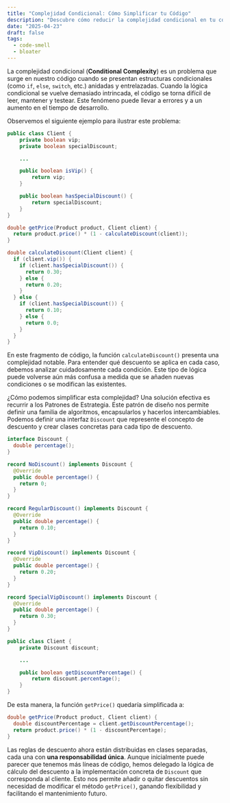 ```yaml
---
title: "Complejidad Condicional: Cómo Simplificar tu Código"
description: "Descubre cómo reducir la complejidad condicional en tu código usando el Patrón Estrategia. Mejora la legibilidad, mantenimiento y flexibilidad de tu código."
date: "2025-04-23"
draft: false
tags:
  - code-smell
  - bloater
---
```


La complejidad condicional (**Conditional Complexity**) es un problema que surge en nuestro código cuando se presentan estructuras condicionales (como `if`, `else`, `switch`, etc.) anidadas y entrelazadas. Cuando la lógica condicional se vuelve demasiado intrincada, el código se torna difícil de leer, mantener y testear. Este fenómeno puede llevar a errores y a un aumento en el tiempo de desarrollo.

Observemos el siguiente ejemplo para ilustrar este problema:

```java
public class Client {
    private boolean vip;
    private boolean specialDiscount;

    ...

    public boolean isVip() {
        return vip;
    }

    public boolean hasSpecialDiscount() {
        return specialDiscount;
    }
}

double getPrice(Product product, Client client) {
  return product.price() * (1 - calculateDiscount(client));
}

double calculateDiscount(Client client) {
  if (client.vip()) {
    if (client.hasSpecialDiscount()) {
      return 0.30;
    } else {
      return 0.20;
    }
  } else {
    if (client.hasSpecialDiscount()) {
      return 0.10;
    } else {
      return 0.0;
    }
  }
}
```

En este fragmento de código, la función `calculateDiscount()` presenta una complejidad notable. Para entender qué descuento se aplica en cada caso, debemos analizar cuidadosamente cada condición. Este tipo de lógica puede volverse aún más confusa a medida que se añaden nuevas condiciones o se modifican las existentes.

¿Cómo podemos simplificar esta complejidad? Una solución efectiva es recurrir a los Patrones de Estrategia. Este patrón de diseño nos permite definir una familia de algoritmos, encapsularlos y hacerlos intercambiables. Podemos definir una interfaz `Discount` que represente el concepto de descuento y crear clases concretas para cada tipo de descuento.

```java
interface Discount {
  double percentage();
}

record NoDiscount() implements Discount {
  @Override
  public double percentage() {
    return 0;
  }
}

record RegularDiscount() implements Discount {
  @Override
  public double percentage() {
    return 0.10;
  }
}

record VipDiscount() implements Discount {
  @Override
  public double percentage() {
    return 0.20;
  }
}

record SpecialVipDiscount() implements Discount {
  @Override
  public double percentage() {
    return 0.30;
  }
}

public class Client {
    private Discount discount;

    ...

    public boolean getDiscountPercentage() {
        return discount.percentage();
    }
}
```

De esta manera, la función `getPrice()` quedaría simplificada a:

```java
double getPrice(Product product, Client client) {
  double discountPercentage = client.getDiscountPercentage();
  return product.price() * (1 - discountPercentage);
}
```

Las reglas de descuento ahora están distribuidas en clases separadas, cada una con **una responsabilidad única**. Aunque inicialmente puede parecer que tenemos más líneas de código, hemos delegado la lógica de cálculo del descuento a la implementación concreta de `Discount` que corresponda al cliente. Esto nos permite añadir o quitar descuentos sin necesidad de modificar el método `getPrice()`, ganando flexibilidad y facilitando el mantenimiento futuro.
